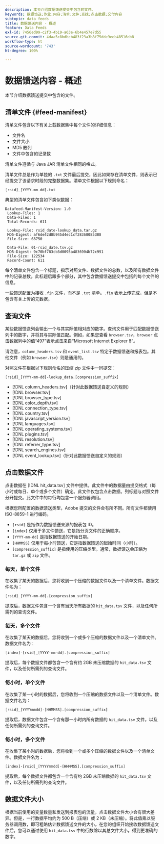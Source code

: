 ```yaml
---
description: 本节介绍数据馈送提交中包含的文件。
keywords: 数据馈送;作业;内容;清单;文件;查找;点击数据;交付内容
subtopic: data feeds
title: 数据馈送内容 - 概述
feature: Data Feeds
exl-id: 7456ed99-c2f3-4b19-a63e-6b4e457e7d55
source-git-commit: 4daa5c8bdbcb483f23a3b8f75dde9eeb48516db8
workflow-type: ht
source-wordcount: '743'
ht-degree: 100%

---
```


# 数据馈送内容 - 概述

本节介绍数据馈送提交中包含的文件。

## 清单文件 {#feed-manifest}

清单文件包含以下有关上载数据集中每个文件的详细信息：

* 文件名
* 文件大小
* MD5 散列
* 文件中包含的记录数

清单文件遵循与 Java JAR 清单文件相同的格式。

清单文件总是作为单独的 `.txt` 文件最后提交，因此如果存在清单文件，则表示已经提交了该请求时段的完整数据集。清单文件根据以下规则命名：

```text
[rsid]_[YYYY-mm-dd].txt
```

典型的清单文件包含如下类似数据：

```text
Datafeed-Manifest-Version: 1.0
 Lookup-Files: 1
 Data-Files: 1
 Total-Records: 611

 Lookup-File: rsid_date-lookup_data.tar.gz
 MD5-Digest: af6de42d8b945d4ec1cf28360085308
 File-Size: 63750

 Data-File: 01-rsid_date.tsv.gz
 MD5-Digest: 9c70bf783cb3d0095a4836904b72c991
 File-Size: 122534
 Record-Count: 611
```

每个清单文件包含一个标题，指示对照文件、数据文件的总数，以及所有数据文件中的记录总数。此标题后跟多个部分，其中包含数据馈送提交中包括的每个文件的信息。

一些馈送配置为接收 `.fin` 文件，而不是 `.txt` 清单。`.fin` 表示上传完成，但是不包含有关上传的元数据。

## 查询文件

某些数据馈送列会输出一个与其实际值相对应的数字。查询文件用于匹配数据馈送列中的数字，并将其与实际值匹配。例如，如果您查看 `browser.tsv`，`browser` 点击数据列中的值“497”表示点击来自“Microsoft Internet Explorer 8”。

请注意，`column_headers.tsv` 和 `event_list.tsv` 特定于数据馈送和报表包。其他文件（例如 `browser.tsv`）则是通用的。

对照文件在根据以下规则命名的压缩 zip 文件中一同提交：

```text
[rsid]_[YYYY-mm-dd]-lookup_data.[compression_suffix]
```

* [!DNL column_headers.tsv]（针对此数据馈送自定义的规则）
* [!DNL browser.tsv]
* [!DNL browser_type.tsv]
* [!DNL color_depth.tsv]
* [!DNL connection_type.tsv]
* [!DNL country.tsv]
* [!DNL javascript_version.tsv]
* [!DNL languages.tsv]
* [!DNL operating_systems.tsv]
* [!DNL plugins.tsv]
* [!DNL resolution.tsv]
* [!DNL referrer_type.tsv]
* [!DNL search_engines.tsv]
* [!DNL event_lookup.tsv]（针对此数据馈送自定义的规则）

## 点击数据文件

点击数据在 [!DNL hit_data.tsv] 文件中提供。此文件中的数据量由提交格式（每小时或每日、单个或多个文件）确定。此文件仅包含点击数据。列标题与对照文件分开提交。此文件中的每行均包含一个服务器调用。

根据您所配置的数据馈送类型，Adobe 提交的文件会有所不同。所有文件都使用 ISO-8859-1 进行编码。

* `[rsid]` 是指作为数据馈送来源的报表包 ID。
* `[index]` 仅用于多文件馈送，它是指分页文件的正确顺序。
* `[YYYY-mm-dd]` 是指数据馈送的开始日期。
* `[HHMMSS]` 仅用于每小时馈送，它是指数据馈送的起始时间（小时）。
* `[compression_suffix]` 是指使用的压缩类型。通常，数据馈送会压缩为 `tar.gz` 或 `zip` 文件。

### 每天，单个文件

在收集了某天的数据后，您将收到一个压缩的数据文件以及一个清单文件。数据文件名为：

`[rsid]_[YYYY-mm-dd].[compression_suffix]`

提取后，数据文件包含一个含有当天所有数据的 `hit_data.tsv` 文件，以及任何所需列的查询文件。

### 每天，多个文件

在收集了某天的数据后，您将收到一个或多个压缩的数据文件以及一个清单文件。数据文件名为：

`[index]-[rsid]_[YYYY-mm-dd].[compression_suffix]`

提取后，每个数据文件都包含一个含有约 2GB 未压缩数据的 `hit_data.tsv` 文件，以及任何所需列的查询文件。

### 每小时，单个文件

在收集了某一小时的数据后，您将收到一个压缩的数据文件以及一个清单文件。数据文件名为：

`[rsid]_[YYYYmmdd]-[HHMMSS].[compression_suffix]`

提取后，数据文件包含一个含有那一小时内所有数据的 `hit_data.tsv` 文件，以及任何所需列的查询文件。

### 每小时，多个文件

在收集了某小时的数据后，您将收到一个或多个压缩的数据文件以及一个清单文件。数据文件名为：

`[index]-[rsid]_[YYYYmmdd]-[HHMMSS].[compression_suffix]`

提取后，每个数据文件都包含一个含有约 2GB 未压缩数据的 `hit_data.tsv` 文件，以及任何所需列的查询文件。

## 数据文件大小

根据当前使用的变量数量和发送到报表包的流量，点击数据文件大小会有很大差异。但是，一行数据平均约为 500 B（压缩）或 2 KB（未压缩）。将此值乘以服务器调用数，即可粗略估计数据馈送文件的大小。在您的组织开始接收数据馈送文件后，您可以通过使用 `hit_data.tsv` 中的行数除以其总文件大小，得到更准确的数字。
